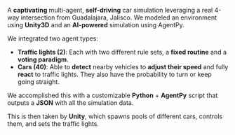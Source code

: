 A **captivating** multi-agent, **self-driving** car simulation leveraging a real 4-way intersection from Guadalajara, Jalisco. We modeled an environment using **Unity3D** and an **AI-powered** simulation using AgentPy.

We integrated two agent types:

- **Traffic lights (2)**: Each with two different rule sets, a **fixed routine** and a **voting paradigm**.
- **Cars (40)**: Able to **detect** nearby vehicles to **adjust their speed** and fully **react** to traffic lights. They also have the probability to turn or keep going straight.

We accomplished this with a customizable **Python** + **AgentPy** script that outputs a **JSON** with all the simulation data.

This is then taken by **Unity**, which spawns pools of different cars, controls them, and sets the traffic lights.
